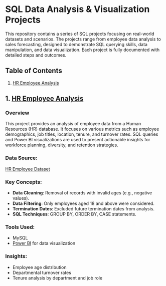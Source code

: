 # SQL Data Analysis & Visualization Projects

This repository contains a series of SQL projects focusing on real-world datasets and scenarios. The projects range from employee data analysis to sales forecasting, designed to demonstrate SQL querying skills, data manipulation, and data visualization. Each project is fully documented with detailed steps and outcomes.

## Table of Contents

1. [HR Employee Analysis](#1-hr-employee-analysis)

## 1. [HR Employee Analysis](https://github.com/Mvrshaa/SQL-Projects/tree/main/HR-SQL-PowerBI)


### Overview
This project provides an analysis of employee data from a Human Resources (HR) database. It focuses on various metrics such as employee demographics, job titles, location, tenure, and turnover rates. SQL queries and Power BI visualizations are used to present actionable insights for workforce planning, diversity, and retention strategies.

### Data Source:
[HR Employee Dataset](https://data.world/mesum/rwfd-curated/workspace/file?filename=Human+Resources.csv) 

### Key Concepts:
- **Data Cleaning**: Removal of records with invalid ages (e.g., negative values).
- **Data Filtering**: Only employees aged 18 and above were considered.
- **Termination Dates**: Excluded future termination dates from analysis.
- **SQL Techniques**: GROUP BY, ORDER BY, CASE statements.

### Tools Used:
- MySQL
- [Power BI](https://github.com/Mvrshaa/SQL-Projects/blob/main/HR-SQL-PowerBI/HR_Employee_Dashboard.pbix) for data visualization 


### Insights:
- Employee age distribution
- Departmental turnover rates
- Tenure analysis by department and job role


